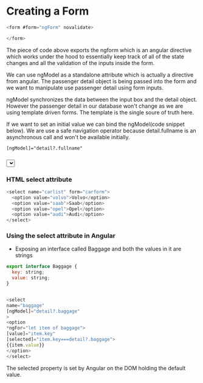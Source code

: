 # Creating a Form

```javascript
<form #form="ngForm" novalidate>

</form>
```

The piece of code above exports the ngform which is an angular directive which works under the hood to essentially keep track of all of the state changes and all the validation of the inputs inside the form.

We can use ngModel as a standalone attribute which is actually a directive from angular.
The passenger detail object is being passed into the form and we want to manipulate use passenger detail using form inputs.

ngModel synchronizes the data between the input box and the detail object. However the passenger detail in our database won't change as we are using template driven forms. The template is the single soure of truth here.

If we want to set an initial value we can bind the ngModel(code snippet below). We are use a safe navigation operator because detail.fullname is an asynchronous call and won't be available initially.

```
[ngModel]="detail?.fullname"
```

### <select> option rendering and ngValue

### HTML select attribute

```javascript
<select name="carlist" form="carform">
  <option value="volvo">Volvo</option>
  <option value="saab">Saab</option>
  <option value="opel">Opel</option>
  <option value="audi">Audi</option>
</select>
```

### Using the select attribute in Angular

- Exposing an interface called Baggage and both the values in
  it are strings

```javascript
export interface Baggage {
  key: string;
  value: string;
}
```

```javascript

<select
name="baggage"
[ngModel]="detail?.baggage"
>
<option
*ngFor="let item of baggage">
[value]="item.key"
[selected]="item.key===detail?.baggage">
{{item.value}}
</option>
</select>

```

The selected property is set by Angular on the DOM holding the default value.


